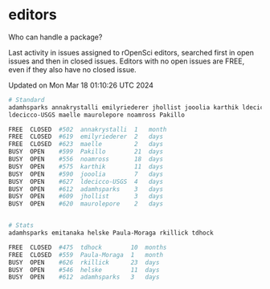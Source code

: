 # editors

Who can handle a package?

Last activity in issues assigned to rOpenSci editors, searched first in open
issues and then in closed issues. Editors with no open issues are FREE, even if
they also have no closed issue.


Updated on Mon Mar 18 01:10:26 UTC 2024

```bash
# Standard
adamhsparks annakrystalli emilyriederer jhollist jooolia karthik ldecicco
ldecicco-USGS maelle maurolepore noamross Pakillo

FREE  CLOSED  #502  annakrystalli  1   month
FREE  CLOSED  #619  emilyriederer  2   days
FREE  CLOSED  #623  maelle         2   days
BUSY  OPEN    #599  Pakillo        21  days
BUSY  OPEN    #556  noamross       18  days
BUSY  OPEN    #575  karthik        11  days
BUSY  OPEN    #590  jooolia        7   days
BUSY  OPEN    #627  ldecicco-USGS  4   days
BUSY  OPEN    #612  adamhsparks    3   days
BUSY  OPEN    #609  jhollist       3   days
BUSY  OPEN    #620  maurolepore    2   days


# Stats
adamhsparks emitanaka helske Paula-Moraga rkillick tdhock

FREE  CLOSED  #475  tdhock        10  months
FREE  CLOSED  #559  Paula-Moraga  1   month
BUSY  OPEN    #626  rkillick      23  days
BUSY  OPEN    #546  helske        11  days
BUSY  OPEN    #612  adamhsparks   3   days
```
